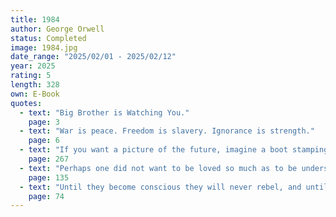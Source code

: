 ```yaml
---
title: 1984
author: George Orwell
status: Completed
image: 1984.jpg
date_range: "2025/02/01 - 2025/02/12"
year: 2025
rating: 5
length: 328
own: E-Book
quotes:
  - text: "Big Brother is Watching You."
    page: 3
  - text: "War is peace. Freedom is slavery. Ignorance is strength."
    page: 6
  - text: "If you want a picture of the future, imagine a boot stamping on a human face—forever."
    page: 267
  - text: "Perhaps one did not want to be loved so much as to be understood."
    page: 135
  - text: "Until they become conscious they will never rebel, and until after they have rebelled they cannot become conscious."
    page: 74
---
```

